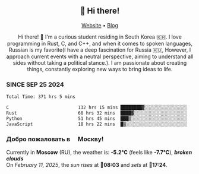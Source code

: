 <h2 align="center">👋 Hi there!</h2>
<p align="center">
  <a href="https://urdekcah.ru">Website</a> •
  <a href="https://urdekcah.blog">Blog</a>
</p>

<p align="center">
  Hi there! 👋 I'm a curious student residing in South Korea 🇰🇷. I love programming in Rust, C, and C++, and when it comes to spoken languages, Russian is my favorite(I have a deep fascination for Russia 🇷🇺, However, I approach current events with a neutral perspective, aiming to understand all sides without taking a political stance.). I am passionate about creating things, constantly exploring new ways to bring ideas to life.
</p>

### SINCE SEP 25 2024
<!--START_SECTION:waka-->
<!--LAST_WAKA_UPDATE:2025-02-10 18:28:45-->
```txt
Total Time: 371 hrs 5 mins

C                          132 hrs 15 mins ████████▓░░░░░░░░░░░░░░░░   34.74 %
Rust                       68 hrs 32 mins  ████▓░░░░░░░░░░░░░░░░░░░░   18.00 %
Python                     51 hrs 45 mins  ███▒░░░░░░░░░░░░░░░░░░░░░   13.60 %
JavaScript                 18 hrs 22 mins  █▒░░░░░░░░░░░░░░░░░░░░░░░   04.83 %
```
<!--END_SECTION:waka-->

<h3>Добро пожаловать в <img src="https://cdn-icons-png.flaticon.com/512/197/197408.png" width="13"/> Москву!</h3>

<!--START_SECTION:weather:moscow-->
<!--LAST_WEATHER_UPDATE:2025-02-11 06:29:01-->
Currently in **Moscow** (RU), the weather is: **-5.2°C** (feels like **-7.7°C**), ***broken clouds***<br/>
On *February 11, 2025*, the *sun rises* at 🌅**08:03** and *sets* at 🌇**17:24**.
<!--END_SECTION:weather-->
